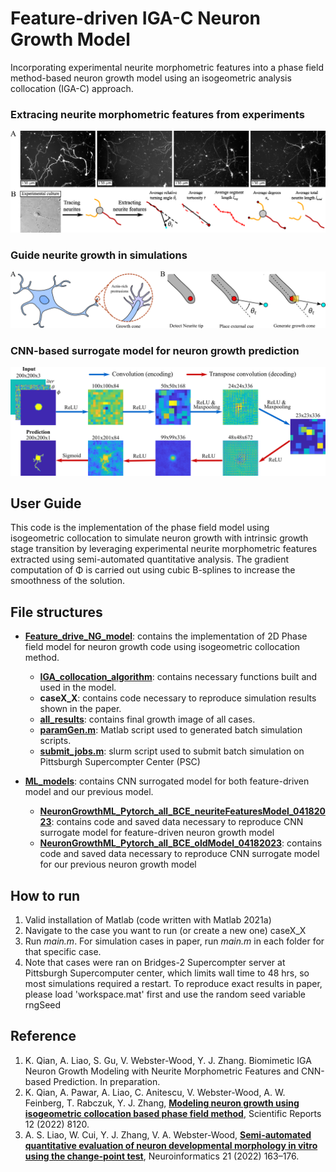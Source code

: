# Feature-driven IGA-C Neuron Growth Model
Incorporating experimental neurite morphometric features into a phase field method-based neuron growth model using an isogeometric analysis collocation (IGA-C) approach.

### Extracing neurite morphometric features from experiments
![Neurite morphometric features](./Figures/Neurite_morphometric_features.png)

### Guide neurite growth in simulations
![External cue-guided mechanism](./Figures/External_cue_guided_mechanism.png)

### CNN-based surrogate model for neuron growth prediction
![CNN model](./Figures/CNN_model.png)

## User Guide
This code is the implementation of the phase field model using isogeometric collocation to simulate neuron growth with intrinsic growth stage transition by leveraging experimental neurite morphometric features extracted using semi-automated quantitative analysis. The gradient computation of Φ is carried out using cubic B-splines to increase the smoothness of the solution.

## File structures
- **[Feature_drive_NG_model](https://github.com/CMU-CBML/FDNGCNN/tree/main/Feature_driven_NG_model)**: contains the implementation of 2D Phase field model for neuron growth code using isogeometric collocation method.
	- **[IGA_collocation_algorithm](https://github.com/CMU-CBML/NeuronGrowth_IGAcollocation/tree/main/IGA_collocation_algorithm)**: contains necessary functions built and used in the model.
	- **caseX_X**: contains code necessary to reproduce simulation results shown in the paper.
	- **[all_results](https://github.com/CMU-CBML/FDNGCNN/tree/main/Feature_driven_NG_model/all_results)**: contains final growth image of all cases.
	- **[paramGen.m](https://github.com/CMU-CBML/FDNGCNN/blob/main/Feature_driven_NG_model/paramGen.m)**: Matlab script used to generated batch simulation scripts.
	- **[submit_jobs.m](https://github.com/CMU-CBML/FDNGCNN/blob/main/Feature_driven_NG_model/submit_jobs.sh)**: slurm script used to submit batch simulation on Pittsburgh Supercompter Center (PSC)

- **[ML_models](https://github.com/CMU-CBML/FDNGCNN/tree/main/ML_models)**: contains CNN surrogated model for both feature-driven model and our previous model.
	- **[NeuronGrowthML_Pytorch_all_BCE_neuriteFeaturesModel_04182023](https://github.com/CMU-CBML/FDNGCNN/tree/main/ML_models/NeuronGrowthML_Pytorch_all_BCE_neuriteFeaturesModel_04182023)**: contains code and saved data necessary to reproduce CNN surrogate model for feature-driven neuron growth model
	- **[NeuronGrowthML_Pytorch_all_BCE_oldModel_04182023](https://github.com/CMU-CBML/FDNGCNN/tree/main/ML_models/NeuronGrowthML_Pytorch_all_BCE_oldModel_04182023)**: contains code and saved data necessary to reproduce CNN surrogate model for our previous neuron growth model
	

## How to run
1. Valid installation of Matlab (code written with Matlab 2021a)
2. Navigate to the case you want to run (or create a new one) caseX_X
3. Run *main.m*. For simulation cases in paper, run *main.m* in each folder for that specific case.
4. Note that cases were ran on Bridges-2 Supercompter server at Pittsburgh Supercomputer center, which limits wall time to 48 hrs, so most simulations required a restart. To reproduce exact results in paper, please load 'workspace.mat' first and use the random seed variable rngSeed

## Reference
1. K. Qian, A. Liao, S. Gu, V. Webster-Wood, Y. J. Zhang. Biomimetic IGA Neuron Growth Modeling with Neurite Morphometric Features and CNN-based Prediction. In preparation.
2. K. Qian, A. Pawar, A. Liao, C. Anitescu, V. Webster-Wood, A. W. Feinberg, T. Rabczuk, Y. J. Zhang, **[Modeling neuron growth using isogeometric collocation based phase field method](https://www.nature.com/articles/s41598-022-12073-z)**, Scientific Reports 12 (2022) 8120.
3. A. S. Liao, W. Cui, Y. J. Zhang, V. A. Webster-Wood, **[Semi-automated quantitative evaluation of neuron developmental morphology in vitro
using the change-point test](https://pubmed.ncbi.nlm.nih.gov/36070028/)**, Neuroinformatics 21 (2022) 163–176.
